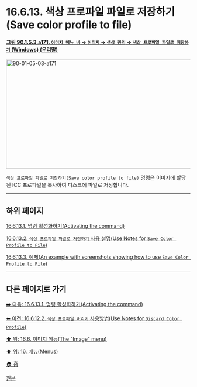 # 16.6.13. 색상 프로파일 파일로 저장하기(Save color profile to file)

<a id="90-01-05-03-a171"></a>

#### [그림 90.1.5.3.a171. `이미지 메뉴 바` → `이미지` → `색상 관리` → `색상 프로파일 파일로 저장하기` (Windows) (우리말)](./90-01-05-03-color_management.md#90-01-05-03-a171)
<img width="652" height="298" alt="90-01-05-03-a171" src="https://github.com/user-attachments/assets/cadf82d9-c5de-4394-87b7-8cc985d55d65" />

`색상 프로파일 파일로 저장하기(Save color profile to file)` 명령은 이미지에 할당된 ICC 프로파일을 복사하여 디스크에 파일로 저장합니다.

***

## 하위 페이지

[16.6.13.1. 명령 활성화하기(Activating the command)](./16-06-13-01-activating_the_command.md)

[16.6.13.2. `색상 프로파일 파일로 저장하기` 사용 설명(Use Notes for `Save Color Profile to File`)](./16-06-13-02-use_notes_for_save_color_profile_to_file.md)

[16.6.13.3. 예제(An example with screenshots showing how to use `Save Color Profile to File`)](./16-06-13-03-example.md)

***

## 다른 페이지로 가기

[➡️ 다음: 16.6.13.1. 명령 활성화하기(Activating the command)](./16-06-13-01-activating_the_command.md)

[⬅️ 이전: 16.6.12.2. `색상 프로파일 버리기` 사용방법(Use Notes for `Discard Color Profile`)](./16-06-12-02-use_notes_for_discard_color_profile.md)

[⬆️ 위: 16.6. 이미지 메뉴(The "Image" menu)](./16-06-00-the-image-menu.md)

[⬆️ 위: 16. 메뉴(Menus)](./16-00-menus.md)

[🏠 홈](./00-home.md)

[원문](https://docs.gimp.org/2.10/ko/gimp-image-color-profile-save.html)